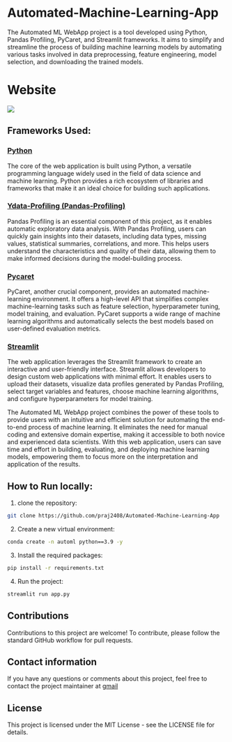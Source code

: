 # Automated-Machine-Learning-App
The Automated ML WebApp project is a tool developed using Python, Pandas Profiling, PyCaret, and Streamlit frameworks. It aims to simplify and streamline the process of building machine learning models by automating various tasks involved in data preprocessing, feature engineering, model selection, and downloading the trained models.

# Website
![](https://github.com/praj2408/Automated-Machine-Learning-App/blob/main/docs/bandicam%202023-06-23%2016-47-03-898%20(1).gif)

## Frameworks Used:
### [Python](https://www.python.org/)
The core of the web application is built using Python, a versatile programming language widely used in the field of data science and machine learning. Python provides a rich ecosystem of libraries and frameworks that make it an ideal choice for building such applications.

### [Ydata-Profiling (Pandas-Profiling)](https://pypi.org/project/pandas-profiling/)
Pandas Profiling is an essential component of this project, as it enables automatic exploratory data analysis. With Pandas Profiling, users can quickly gain insights into their datasets, including data types, missing values, statistical summaries, correlations, and more. This helps users understand the characteristics and quality of their data, allowing them to make informed decisions during the model-building process.

### [Pycaret](https://pycaret.org/)
PyCaret, another crucial component, provides an automated machine-learning environment. It offers a high-level API that simplifies complex machine-learning tasks such as feature selection, hyperparameter tuning, model training, and evaluation. PyCaret supports a wide range of machine learning algorithms and automatically selects the best models based on user-defined evaluation metrics.

### [Streamlit](https://streamlit.io/)
The web application leverages the Streamlit framework to create an interactive and user-friendly interface. Streamlit allows developers to design custom web applications with minimal effort. It enables users to upload their datasets, visualize data profiles generated by Pandas Profiling, select target variables and features, choose machine learning algorithms, and configure hyperparameters for model training.

The Automated ML WebApp project combines the power of these tools to provide users with an intuitive and efficient solution for automating the end-to-end process of machine learning. It eliminates the need for manual coding and extensive domain expertise, making it accessible to both novice and experienced data scientists. With this web application, users can save time and effort in building, evaluating, and deploying machine learning models, empowering them to focus more on the interpretation and application of the results.

## How to Run locally:
1. clone the repository:
```bash
git clone https://github.com/praj2408/Automated-Machine-Learning-App
```
2. Create a new virtual environment:
```bash
conda create -n automl python==3.9 -y
```
3. Install the required packages:
```bash
pip install -r requirements.txt
```
4. Run the project:
```bash
streamlit run app.py
```

## Contributions
Contributions to this project are welcome! To contribute, please follow the standard GitHub workflow for pull requests.

## Contact information
If you have any questions or comments about this project, feel free to contact the project maintainer at [gmail](prajwalgbdr03@gmail.com.)

## License
This project is licensed under the MIT License - see the LICENSE file for details.

